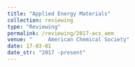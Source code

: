 ```yaml
---
title: "Applied Energy Materials"
collection: reviewing
type: "Reviewing"
permalink: /reviewing/2017-acs_aem
venue: "     American Chemical Society"
date: 17-03-01
date_str: "2017 -present"
---
```

